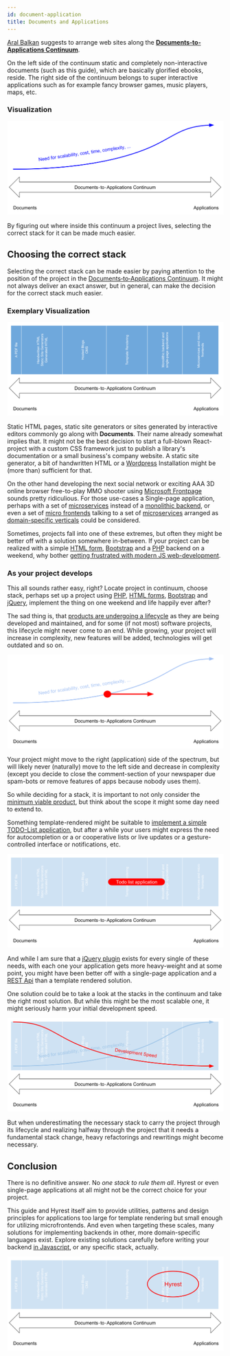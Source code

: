 ```yaml
---
id: document-application
title: Documents and Applications
---
```


[Aral Balkan](https://2018.ar.al/) suggests to arrange web sites along the **[Documents‐to‐Applications Continuum](https://2018.ar.al/notes/the-documents-to-applications-continuum/)**.

On the left side of the continuum static and completely non-interactive documents (such as this guide), which are basically glorified ebooks, reside.
The right side of the continuum belongs to super interactive applications such as for example fancy browser games, music players, maps, etc.

### Visualization

![Documents‐to‐Applications Continuum](assets/documents-to-applications-continuum.svg)

By figuring out where inside this continuum a project lives, selecting the correct stack for it can be made much easier.

## Choosing the correct stack

Selecting the correct stack can be made easier by paying attention to the position of the project in the [Documents‐to‐Applications Continuum](https://2018.ar.al/notes/the-documents-to-applications-continuum/).
It might not always deliver an exact answer, but in general, can make the decision for the correct stack much easier.

### Exemplary Visualization

![Documents‐to‐Applications Continuum Stacks](assets/documents-to-applications-continuum-stacks.svg)

Static HTML pages, static site generators or sites generated by interactive editors commonly go along with **Documents**.
Their name already somewhat implies that. It might not be the best decision to start a full-blown React-project with a custom CSS framework
just to publish a library's documentation or a small business's company website. A static site generator, a bit of handwritten HTML or a [Wordpress](https://en.wikipedia.org/wiki/WordPress) Installation
might be (more than) sufficient for that.

On the other hand developing the next social network or exciting AAA 3D online browser free-to-play MMO shooter using
[Microsoft Frontpage](https://en.wikipedia.org/wiki/Microsoft_FrontPage) sounds pretty ridiculious. For those use-cases a Single-page application,
perhaps with a set of [microservices](https://en.wikipedia.org/wiki/Microservices) instead of a [monolithic backend](https://en.wikipedia.org/wiki/Monolithic_application), or even a set of [micro frontends](https://micro-frontends.org/)
talking to a set of [microservices](https://en.wikipedia.org/wiki/Microservices) arranged as [domain-specific verticals](https://dev.otto.de/2015/09/30/on-monoliths-and-microservices/) could be considered.

Sometimes, projects fall into one of these extremes, but often they might be better off with a solution somewhere in-between.
If your project can be realized with a simple [HTML form](https://en.wikipedia.org/wiki/HTML_element#Forms), [Bootstrap](https://getbootstrap.com/) and a [PHP](http://php.net/) backend on a weekend, why bother [getting frustrated
with modern JS web-development](https://hackernoon.com/how-it-feels-to-learn-javascript-in-2016-d3a717dd577f).

### As your project develops

This all sounds rather easy, right? Locate project in continuum, choose stack, perhaps set up a project using [PHP](http://php.net/), [HTML forms](https://en.wikipedia.org/wiki/HTML_element#Forms),
[Bootstrap](https://getbootstrap.com/) and [jQuery](https://jquery.com/), implement the thing on one weekend and life happily ever after? 

The sad thing is, that [products are undergoing a lifecycle](https://en.wikipedia.org/wiki/Product_lifecycle) as they are being developed and maintained, and for some (if not most) software projects,
this lifecycle might never come to an end. While growing, your project will increase in complexity, new features will be added, technologies will get outdated and so on.

![Documents‐to‐Applications Continuum Movement](assets/documents-to-applications-continuum-movement.svg)

Your project might move to the right (application) side of the spectrum, but will likely never (naturally) move to the left side and decrease in complexity (except you decide to close
the comment-section of your newspaper due spam-bots or remove features of apps because nobody uses them).

So while deciding for a stack, it is important to not only consider the [minimum viable product](https://en.wikipedia.org/wiki/Minimum_viable_product), but think about the scope it might some day need to extend to.

Something template-rendered might be suitable to [implement a simple TODO-List application](http://todomvc.com/), but after a while your users might express the need for autocompletion or a or cooperative lists or live updates or a gesture-controlled interface or notifications, etc.

![Documents‐to‐Applications Continuum Todo list example](assets/documents-to-applications-continuum-todo.svg)

And while I am sure that a [jQuery plugin](https://www.npmjs.com/search?q=keywords:jquery-plugin)
exists for every single of these needs, with each one your application gets more heavy-weight and at some point, you might have been better off with a single-page application and a
[REST Api](https://en.wikipedia.org/wiki/Representational_state_transfer) than a template rendered solution.

One solution could be to take a look at the stacks in the continuum and take the right most solution. But while this might be the most scalable one, it might seriously harm your initial development speed.

![Documents‐to‐Applications Continuum Speed](assets/documents-to-applications-continuum-speed.svg)

But when underestimating the necessary stack to carry the project through its lifecycle and realizing halfway through the project that it needs a fundamental stack change,
heavy refactorings and rewritings might become necessary.

## Conclusion 

There is no definitive answer. No *one stack to rule them all*. Hyrest or even single-page applications at all might not be the correct choice for your project.

This guide and Hyrest itself aim to provide utilities, patterns and design principles for applications too large for template rendering but small enough for utilizing microfrontends.
And even when targeting these scales, many solutions for implementing backends in other, more domain-specific languages exist.
Explore existing solutions carefully before writing your backend [in Javascript](https://www.google.com/search?q=don%27t+use+node.js&oq=don%27t+use+node.js), or any specific stack, actually.

![Documents‐to‐Applications Continuum Hyrest](assets/documents-to-applications-continuum-hyrest.svg)
